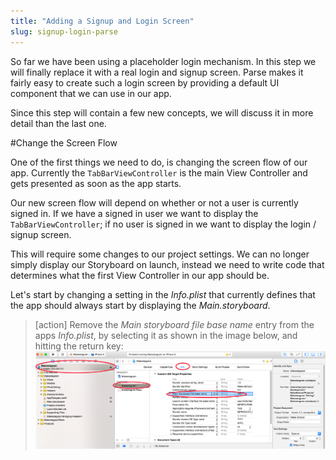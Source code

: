 ```yaml
---
title: "Adding a Signup and Login Screen"
slug: signup-login-parse
---
```


So far we have been using a placeholder login mechanism. In this step we will finally replace it with a real login and signup screen. Parse makes it fairly easy to create such a login screen by providing a default UI component that we can use in our app.

Since this step will contain a few new concepts, we will discuss it in more detail than the last one.

#Change the Screen Flow

One of the first things we need to do, is changing the screen flow of our app. Currently the `TabBarViewController` is the main View Controller and gets presented as soon as the app starts.

Our new screen flow will depend on whether or not a user is currently signed in. If we have a signed in user we want to display the `TabBarViewController`; if no user is signed in we want to display the login / signup screen.

This will require some changes to our project settings. We can no longer simply display our Storyboard on launch, instead we need to write code that determines what the first View Controller in our app should be.

Let's start by changing a setting in the _Info.plist_ that currently defines that the app should always start by displaying the _Main.storyboard_.

> [action]
Remove the _Main storyboard file base name_ entry from the apps _Info.plist_, by selecting it as shown in the image below, and hitting the return key:
![image](remove_main_storyboard.png)
